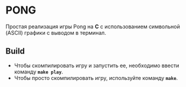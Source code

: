 # PONG

Простая реализация игры Pong на **С** с использованием символьной (ASCII) графики с выводом в терминал. 

## Build

- Чтобы скомпилировать игру и запустить ее, необходимо ввести команду **`make play`**.
- Чтобы просто скомпилировать игру, используйте команду **`make`**.
